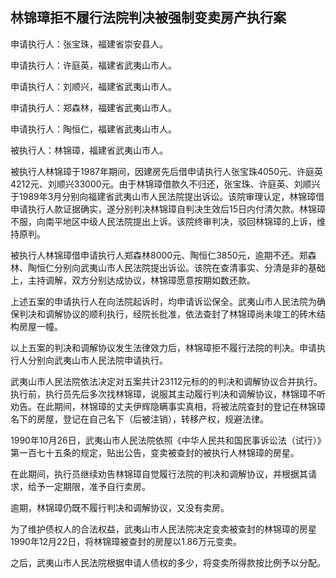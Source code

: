 ## 林锦璋拒不履行法院判决被强制变卖房产执行案

申请执行人：张宝珠，福建省崇安县人。

申请执行人：许庭英，福建省武夷山市人。

申请执行人：刘顺兴，福建省武夷山市人。

申请执行人：郑森林，福建省武夷山市人。

申请执行人：陶恒仁，福建省武夷山市人。

被执行人：林锦璋，福建省武夷山市人。

被执行人林锦璋于1987年期间，因建房先后借申请执行人张宝珠4050元、许庭英4212元、刘顺兴33000元。由于林锦璋借款久不归还，张宝珠、许庭英、刘顺兴于1989年3月分别向福建省武夷山市人民法院提出诉讼。该院审理认定，林锦璋借申请执行人款证据确实，遂分别判决林锦璋自判决生效后15日内付清欠款。林锦璋不服，向南平地区中级人民法院提出上诉。该院终审判决，驳回林锦璋的上诉，维持原判。

被执行人林锦璋借申请执行人郑森林8000元、陶恒仁3850元，逾期不还。郑森林、陶恒仁分别向武夷山市人民法院提出诉讼。该院在查清事实、分清是非的基础上，主持调解，双方分别达成协议，林锦璋愿意按期如数还款。

上述五案的申请执行人在向法院起诉时，均申请诉讼保全。武夷山市人民法院为确保判决和调解协议的顺利执行，经院长批准，依法查封了林锦璋尚未竣工的砖木结构房屋一幢。

以上五案的判决和调解协议发生法律效力后，林锦璋拒不履行法院的判决。申请执行人分别向武夷山市人民法院申请执行。

武夷山市人民法院依法决定对五案共计23112元标的的判决和调解协议合并执行。执行前，执行员先后多次找林锦璋，说服其主动履行判决和调解协议，林锦璋不听劝告。在此期间，林锦璋的丈夫伊辉隐瞒事实真相，将被法院查封的登记在林锦璋名下的房屋，登记在自己名下（后被注销），转移产权，规避法律。

1990年10月26日，武夷山市人民法院依照《中华人民共和国民事诉讼法（试行）》第一百七十五条的规定，贴出公告，变卖被查封的被执行人林锦璋的房星。

在此期间，执行员继续劝告林锦璋自觉履行法院的判决和调解协议，并根据其请求，给予一定期限，准予自行卖房。

逾期，林锦璋仍既不履行判决和调解协议，又没有卖房。

为了维护债权人的合法权益，武夷山市人民法院决定变卖被查封的林锦璋的房星1990年12月22日，将林锦璋被查封的房屋以1.86万元变卖。

之后，武夷山市人民法院根据申请人债权的多少，将变卖所得款按比例予以分配。

